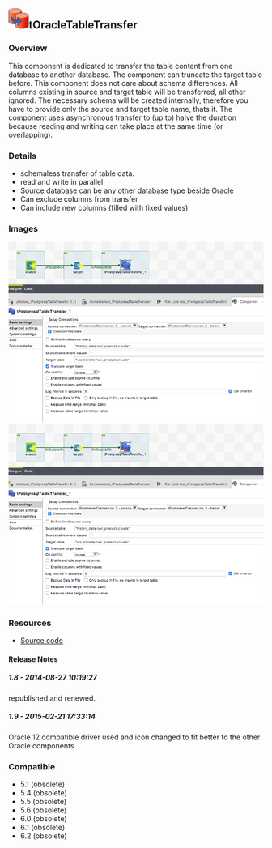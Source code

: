## <img src='./logo.jpg' width='40' height='40'>tOracleTableTransfer

### Overview
This component is dedicated to transfer the table content from one database to another database.
The component can truncate the target table before.
This component does not care about schema differences. 
All columns existing in source and target table will be transferred, all other ignored. The necessary schema will be created internally, therefore you have to provide only the source and target table name, thats it.
The component uses asynchronous transfer to (up to) halve the duration because reading and writing can take place at the same time (or overlapping).
### Details
* schemaless transfer of table data.
* read and write in parallel
* Source database can be any other database type beside Oracle
* Can exclude columns from transfer
* Can include new columns (filled with fixed values)
### Images
<a href='./screenshots/v_1.9__2.jpg'><img src='./screenshots/v_1.9__2.jpg' ></a>
<a href='./screenshots/v_1.8__1.jpg'><img src='./screenshots/v_1.8__1.jpg' ></a>


### Resources
 * <a href=https://github.com/jlolling/talendcomp_tDBTableTransfer>Source code</a>

#### Release Notes

##### 1.8 - 2014-08-27 10:19:27
republished and renewed.
##### 1.9 - 2015-02-21 17:33:14
Oracle 12 compatible driver used and icon changed to fit better to the other Oracle components
### Compatible
 -  5.1 (obsolete)
 -   5.4 (obsolete)
 -   5.5 (obsolete)
 -   5.6 (obsolete)
 -   6.0 (obsolete)
 -   6.1 (obsolete)
 -   6.2 (obsolete)
